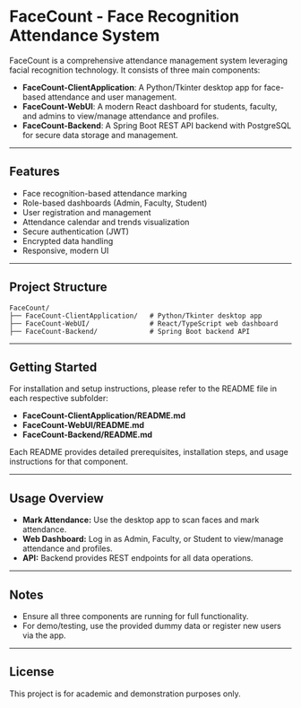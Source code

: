 # FaceCount - Face Recognition Attendance System

FaceCount is a comprehensive attendance management system leveraging facial recognition technology. It consists of three main components:

- **FaceCount-ClientApplication**: A Python/Tkinter desktop app for face-based attendance and user management.
- **FaceCount-WebUI**: A modern React dashboard for students, faculty, and admins to view/manage attendance and profiles.
- **FaceCount-Backend**: A Spring Boot REST API backend with PostgreSQL for secure data storage and management.

---

## Features
- Face recognition-based attendance marking
- Role-based dashboards (Admin, Faculty, Student)
- User registration and management
- Attendance calendar and trends visualization
- Secure authentication (JWT)
- Encrypted data handling
- Responsive, modern UI

---

## Project Structure
```
FaceCount/
├── FaceCount-ClientApplication/   # Python/Tkinter desktop app
├── FaceCount-WebUI/               # React/TypeScript web dashboard
├── FaceCount-Backend/             # Spring Boot backend API
```

---

## Getting Started
For installation and setup instructions, please refer to the README file in each respective subfolder:

- **FaceCount-ClientApplication/README.md**
- **FaceCount-WebUI/README.md**
- **FaceCount-Backend/README.md**

Each README provides detailed prerequisites, installation steps, and usage instructions for that component.

---

## Usage Overview
- **Mark Attendance:** Use the desktop app to scan faces and mark attendance.
- **Web Dashboard:** Log in as Admin, Faculty, or Student to view/manage attendance and profiles.
- **API:** Backend provides REST endpoints for all data operations.

---

## Notes
- Ensure all three components are running for full functionality.
- For demo/testing, use the provided dummy data or register new users via the app.

---

## License
This project is for academic and demonstration purposes only. 